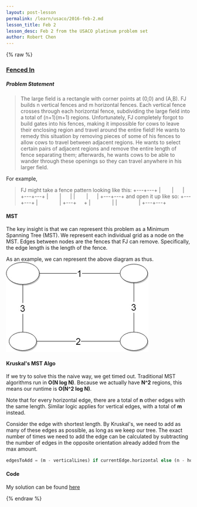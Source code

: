 ```yaml
---
layout: post-lesson
permalink: /learn/usaco/2016-feb-2.md
lesson_title: Feb 2
lesson_desc: Feb 2 from the USACO platinum problem set
author: Robert Chen
---
```


{% raw %}

### [Fenced In](http://usaco.org/index.php?page=viewproblem2&cpid=625)

##### Problem Statement
> The large field is a rectangle with corner points at (0,0) and (A,B). FJ builds n vertical fences and m horizontal fences. Each vertical fence crosses through each horizontal fence, subdividing the large field into a total of (n+1)(m+1) regions.
> Unfortunately, FJ completely forgot to build gates into his fences, making it impossible for cows to leave their enclosing region and travel around the entire field! He wants to remedy this situation by removing pieces of some of his fences to allow cows to travel between adjacent regions. He wants to select certain pairs of adjacent regions and remove the entire length of fence separating them; afterwards, he wants cows to be able to wander through these openings so they can travel anywhere in his larger field.

For example, 
>  FJ might take a fence pattern looking like this:
+---+---+
|⠀⠀⠀|⠀⠀ |
+---+---+
|⠀⠀⠀|⠀⠀ |
|⠀⠀⠀|⠀⠀ |
+---+---+
and open it up like so:
+---+---+
|⠀⠀⠀ ⠀⠀ |
+---+⠀⠀+
|⠀⠀⠀ ⠀⠀ |
|⠀⠀⠀ ⠀⠀ |
+---+---+

#### MST
The key insight is that we can represent this problem as a Minimum Spanning Tree (MST). We represent each individual grid as a node on the MST. Edges between nodes are the fences that FJ can remove. Specifically, the edge length is the length of the fence. 

As an example, we can represent the above diagram as thus. 
![](https://raw.githubusercontent.com/chen-robert/writeups/master/usaco/assets/mst.jpg)

#### Kruskal's MST Algo
If we try to solve this the naive way, we get timed out. Traditional MST algorithms run in **O(N log N)**. Because we actually have **N^2** regions, this means our runtime is **O(N^2 log N)**. 

Note that for every horizontal edge, there are a total of **n** other edges with the same length. Similar logic applies for vertical edges, with a total of **m** instead.

Consider the edge with shortest length. By Kruskal's, we need to add as many of these edges as possible, as long as we keep our tree. The exact number of times we need to add the edge can be calculated by subtracting the number of edges in the opposite orientation already added from the max amount. 

```python
edgesToAdd = (m - verticalLines) if currentEdge.horizontal else (n - horizontalLines)
```

#### Code

My solution can be found [here](https://github.com/chen-robert/writeups/blob/master/usaco/2015/code/fencedin.java)

{% endraw %}
